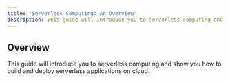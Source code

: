 ```yaml
---
title: "Serverless Computing: An Overview"
description: This guide will introduce you to serverless computing and show you how to build and deploy serverless applications on cloud.
---
```



## Overview

This guide will introduce you to serverless computing and show you how to build and deploy serverless applications on cloud.
